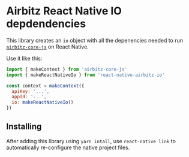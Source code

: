 # Airbitz React Native IO depdendencies

This library creates an `io` object with all the depenencies needed to run [`airbitz-core-js`](https://github.com/Airbitz/airbitz-core-js) on React Native.

Use it like this:

```js
import { makeContext } from 'airbitz-core-js'
import { makeReactNativeIo } from 'react-native-airbitz-io'

const context = makeContext({
  apiKey: '...',
  appId: '...',
  io: makeReactNativeIo()
})
```

## Installing

After adding this library using `yarn intall`, use `react-native link` to automatically re-configure the native project files.
